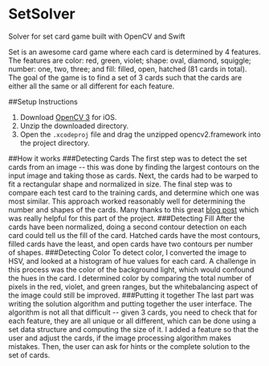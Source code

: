 # SetSolver
Solver for set card game built with OpenCV and Swift

Set is an awesome card game where each card is determined by 4 features. The features are color: red, green, violet; shape: 
oval, diamond, squiggle; number: one, two, three; and fill: filled, open, hatched (81 cards in total). The goal of the game 
is to find a set of 3 cards such that the cards are either all the same or all different for each feature.

##Setup Instructions
1. Download [OpenCV 3][open-cv] for iOS.
2. Unzip the downloaded directory.
3. Open the `.xcodeproj` file and drag the unzipped opencv2.framework into the project directory.

##How it works
###Detecting Cards
The first step was to detect the set cards from an image -- this was done by finding the largest contours on the input 
image and taking those as cards. Next, the cards had to be warped to fit a rectangular shape and normalized in size. The final
step was to compare each test card to the training cards, and determine which one was most similar. This approach worked 
reasonably well for determining the number and shapes of the cards. Many thanks to this great [blog post][blog-post] which was 
really helpful for this part of the project.
###Detecting Fill
After the cards have been normalized, doing a second contour detection on each card could tell us the fill of the card. Hatched
cards have the most contours, filled cards have the least, and open cards have two contours per number of shapes.
###Detecting Color
To detect color, I converted the image to HSV, and looked at a histogram of hue values for each card. A challenge in this process
was the color of the background light, which would confound the hues in the card. I determined color by comparing the total number
of pixels in the red, violet, and green ranges, but the whitebalancing aspect of the image could still be improved.
###Putting it together
The last part was writing the solution algorithm and putting together the user interface. The algorithm is not all that 
difficult -- given 3 cards, you need to check that for each feature, they are all unique or all different, which can be done 
using a set data structure and computing the size of it. I added a feature so that the user and adjust the cards, if the image
processing algorithm makes mistakes. Then, the user can ask for hints or the complete solution to the set of cards.

[open-cv]:http://opencv.org/
[blog-post]:http://arnab.org/blog/so-i-suck-24-automating-card-games-using-opencv-and-python
